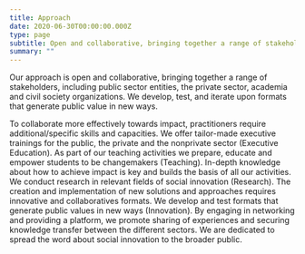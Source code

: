 ```yaml
---
title: Approach
date: 2020-06-30T00:00:00.000Z
type: page
subtitle: Open and collaborative, bringing together a range of stakeholders
summary: ""
---
```

Our approach is open and collaborative, bringing together a range of stakeholders, including public sector entities, the private sector, academia and civil society organizations. We develop, test, and iterate upon formats that generate public value in new ways.

To collaborate more effectively towards impact, practitioners require additional/specific skills and capacities. We offer tailor-made executive trainings for the public, the private and the nonprivate sector (Executive Education). As part of our teaching activities we prepare, educate and empower students to be changemakers (Teaching). In-depth knowledge about how to achieve impact is key and builds the basis of all our activities. We conduct research in relevant fields of social innovation (Research). The creation and implementation of new solutions and approaches requires innovative and collaboratives formats. We develop and test formats that generate public values in new ways (Innovation). By engaging in networking and providing a platform, we promote sharing of experiences and securing knowledge transfer between the different sectors. We are dedicated to spread the word about social innovation to the broader public.